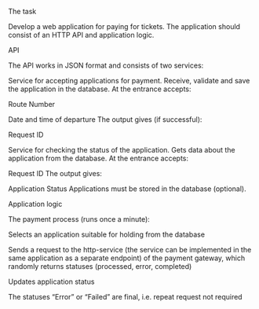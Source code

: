 The task

Develop a web application for paying for tickets. The application should consist of an HTTP API and application logic.

API

The API works in JSON format and consists of two services:

Service for accepting applications for payment. Receive, validate and save the application in the database.
At the entrance accepts:

Route Number

Date and time of departure
The output gives (if successful):

Request ID

Service for checking the status of the application. Gets data about the application from the database.
At the entrance accepts:

Request ID
The output gives:

Application Status
Applications must be stored in the database (optional).

Application logic

The payment process (runs once a minute):

Selects an application suitable for holding from the database

Sends a request to the http-service (the service can be implemented in the same application as a separate endpoint) of the payment gateway, which randomly returns statuses (processed, error, completed)

Updates application status

The statuses “Error” or “Failed” are final, i.e. repeat request not required

